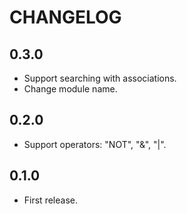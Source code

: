 # CHANGELOG

## 0.3.0

* Support searching with associations.
* Change module name.

## 0.2.0

* Support operators: "NOT", "&", "|".

## 0.1.0

* First release.
